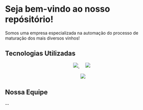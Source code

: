 # Seja bem-vindo ao nosso repósitório!
Somos uma empresa especializada na automação do processo de maturação dos mais diversos vinhos!

## Tecnologias Utilizadas
  <div align="center">
    <a href="https://trello.com/b/EutqBM1B/projeto-diwine">
      <img src="https://img.shields.io/badge/Trello-%23026AA7.svg?style=for-the-badge&logo=Trello&logoColor=white">
     <a/>
    &nbsp;&nbsp;&nbsp;&nbsp;
    <a href="https://www.figma.com/file/kTGrsJseUFSEtpT6wig4OD/Prot%C3%B3tipo---DIWINE?type=design&t=TPMMaT02Vh5Gp9IY-6">
      <img src="https://img.shields.io/badge/figma-%23F24E1E.svg?style=for-the-badge&logo=figma&logoColor=white">
    <a/>
      <br><br>
    &nbsp;&nbsp;&nbsp;&nbsp;
    <img src="https://img.shields.io/badge/git-%23F05033.svg?style=for-the-badge&logo=git&logoColor=white">
    &nbsp;&nbsp;
  </div>
    
## Nossa Equipe
--

